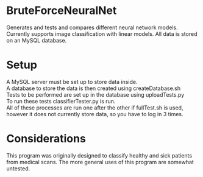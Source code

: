# BruteForceNeuralNet
Generates and tests and compares different neural network models. Currently supports image classification with linear models. All data is stored on an MySQL database.

# Setup
A MySQL server must be set up to store data inside.\
A database to store the data is then created using createDatabase.sh\
Tests to be performed are set up in the database using uploadTests.py\
To run these tests classifierTester.py is run.\
All of these processes are run one after the other if fullTest.sh is used, however it does not currently store data, so you have to log in 3 times.

# Considerations
This program was originally designed to classify healthy and sick patients from medical scans. The more general uses of this program are somewhat untested.
